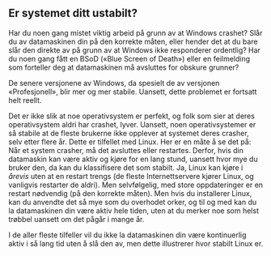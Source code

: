 <?php require("../../entete.php");?> <?php require("../../base.php");?> <?php require("../../fonctions.php");?>

<div id="corps">

<h2>Er systemet ditt ustabilt?</h2>

<p>Har du noen gang mistet viktig arbeid på grunn av at Windows crashet? Slår du av datamaskinen din på den korrekte måten, eller hender det at du bare slår den direkte av på grunn av at Windows ikke responderer ordentlig? Har du noen gang fått en BSoD («Blue Screen of Death») eller en feilmelding som forteller deg at datamaskinen må avsluttes for obskure grunner?</p> 

<p>De senere versjonene av Windows, da spesielt de av versjonen «Profesjonell», blir mer og mer stabile. Uansett, dette problemet er fortsatt helt reellt.</p>

<p>Det er ikke slik at noe operativsystem er perfekt, og folk som sier at deres operativsystem aldri har crashet, lyver. Uansett, noen operativsystemer er så stabile at de fleste brukerne ikke opplever at systemet deres crasher, selv etter flere år. Dette er tilfellet med Linux. Her er en måte å se det på: Når et system crasher, må det avsluttes eller restartes. Derfor, hvis din datamaskin kan være aktiv og kjøre for en lang stund, uansett hvor mye du bruker den, da kan du klassifisere det som stabilt. Ja, Linux kan kjøre i <i>årevis</i> uten at en restart trengs (de fleste Internettservere kjører Linux, og vanligvis restarter de aldri). Men selvfølgelig, med store oppdateringer er en restart nødvendig (på den korrekte måten). Men hvis du installerer Linux, kan du anvendte det så mye som du overhodet orker, og til og med kan du la datamaskinen din være aktiv hele tiden, uten at du merker noe som helst trøbbel uansett om det pågår i mange år.</p> 

<p>I de aller fleste tilfeller vil du ikke la datamaskinen din være kontinuerlig aktiv i så lang tid uten å slå den av, men dette illustrerer hvor stabilt Linux er.</p>

</div>
</body>
</html>
